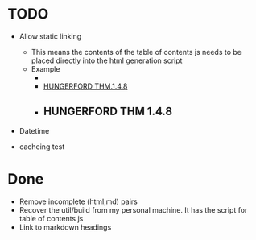 # TODO
* Allow static linking
	* This means the contents of the table of contents js needs to be placed directly into the html generation script
	* Example
		* <li><a href="#HUNGERFORD_THM.1.4.8">HUNGERFORD THM.1.4.8</a></li>
		* <h2><a name="HUNGERFORD_THM_1.4.8">HUNGERFORD THM 1.4.8</a></h2>
	

* Datetime
* cacheing test

# Done
* Remove incomplete (html,md) pairs
* Recover the util/build from my personal machine. It has the script for table of contents js
* Link to markdown headings

